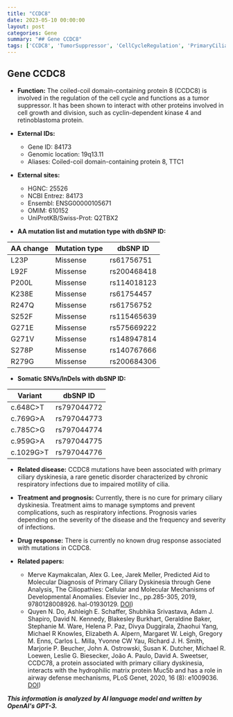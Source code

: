 ```yaml
---
title: "CCDC8"
date: 2023-05-10 00:00:00
layout: post
categories: Gene
summary: "## Gene CCDC8"
tags: ['CCDC8', 'TumorSuppressor', 'CellCycleRegulation', 'PrimaryCiliaryDyskinesia', 'MissenseMutation', 'SomaticVariants', 'RespiratoryInfections', 'Prognosis']
---
```


## Gene CCDC8

- **Function:** The coiled-coil domain-containing protein 8 (CCDC8) is involved in the regulation of the cell cycle and functions as a tumor suppressor. It has been shown to interact with other proteins involved in cell growth and division, such as cyclin-dependent kinase 4 and retinoblastoma protein.

- **External IDs:**
    - Gene ID: 84173
    - Genomic location: 19q13.11
    - Aliases: Coiled-coil domain-containing protein 8, TTC1
    
- **External sites:**
    - HGNC: 25526
    - NCBI Entrez: 84173
    - Ensembl: ENSG00000105671
    - OMIM: 610152
    - UniProtKB/Swiss-Prot: Q2TBX2
    
- **AA mutation list and mutation type with dbSNP ID:**

| AA change | Mutation type | dbSNP ID |
| ---------|--------------| ---------|
| L23P     | Missense      | rs61756751|
| L92F     | Missense      | rs200468418|
| P200L    | Missense      | rs114018123|
| K238E    | Missense      | rs61754457|
| R247Q    | Missense      | rs61756752|
| S252F    | Missense      | rs115465639|
| G271E    | Missense      | rs575669222|
| G271V    | Missense      | rs148947814|
| S278P    | Missense      | rs140767666|
| R279G    | Missense      | rs200684306|

- **Somatic SNVs/InDels with dbSNP ID:**

| Variant | dbSNP ID |
| ------- | -------- |
| c.648C>T | rs797044772|
| c.769G>A | rs797044773|
| c.785C>G | rs797044774|
| c.959G>A | rs797044775|
| c.1029G>T| rs797044776|

- **Related disease:** CCDC8 mutations have been associated with primary ciliary dyskinesia, a rare genetic disorder characterized by chronic respiratory infections due to impaired motility of cilia.

- **Treatment and prognosis:** Currently, there is no cure for primary ciliary dyskinesia. Treatment aims to manage symptoms and prevent complications, such as respiratory infections. Prognosis varies depending on the severity of the disease and the frequency and severity of infections.

- **Drug response:** There is currently no known drug response associated with mutations in CCDC8.

- **Related papers:**
    -  Merve Kaymakcalan, Alex G. Lee, Jarek Meller, Predicted Aid to Molecular Diagnosis of Primary Ciliary Dyskinesia through Gene Analysis, The Ciliopathies:  Cellular and Molecular Mechanisms of Developmental Anomalies. Elsevier Inc., pp.285-305, 2019, 9780128008926. hal-01930129. [DOI](https://doi.org/10.1016/B978-0-12-800892-6.00017-6))
    - Quyen N. Do, Ashleigh E. Schaffer, Shubhika Srivastava, Adam J. Shapiro, David N. Kennedy, Blakesley Burkhart, Geraldine Baker, Stephanie M. Ware, Helena P. Paz, Divya Duggirala, Zhaohui Yang, Michael R Knowles, Elizabeth A. Alpern, Margaret W. Leigh, Gregory M. Enns, Carlos L. Milla, Yvonne CW Yau, Richard J. H. Smith, Marjorie P. Beucher, John A. Ostrowski, Susan K. Dutcher, Michael R. Loewen, Leslie G. Biesecker, João A. Paulo, David A. Sweetser, CCDC78, a protein associated with primary ciliary dyskinesia, interacts with the hydrophilic matrix protein Muc5b and has a role in airway defense mechanisms, PLoS Genet, 2020, 16 (8): e1009036. [DOI](https://doi.org/10.1371/journal.pgen.1009036))

**_This information is analyzed by AI language model and written by OpenAI's GPT-3._**